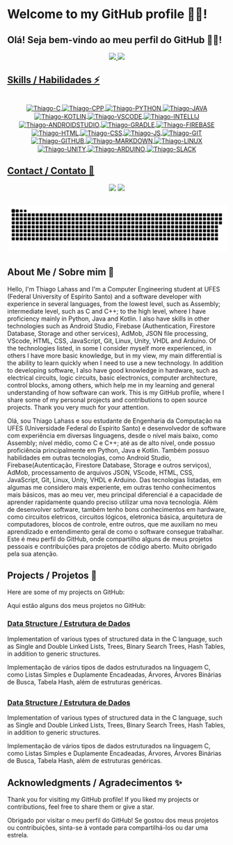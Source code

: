 # Welcome to my GitHub profile 👨‍💻!

## Olá! Seja bem-vindo ao meu perfil do GitHub 👨‍💻!

<div align="center">
    <a href="https://github.com/ThiagoLahass">
    <img height="180em" src="https://github-readme-stats.vercel.app/api?username=ThiagoLahass&count_private=true&show_icons=true&theme=tokyonight"/>
    <img height="180em" src="https://github-readme-stats.vercel.app/api/top-langs/?username=ThiagoLahass&count_private=true&layout=compact&theme=tokyonight"/>
</div>

## Skills / Habilidades ⚡
<div align="center" style="display: inline_block"><br>
    <img align="center" alt="Thiago-C" height="50" width="50" src="https://cdn.jsdelivr.net/gh/devicons/devicon/icons/c/c-original.svg" />
    <img align="center" alt="Thiago-CPP" height="50" width="50" src="https://cdn.jsdelivr.net/gh/devicons/devicon/icons/cplusplus/cplusplus-original.svg" />
    <img align="center" alt="Thiago-PYTHON" height="50" width="50" src="https://cdn.jsdelivr.net/gh/devicons/devicon/icons/python/python-original-wordmark.svg" />
    <img align="center" alt="Thiago-JAVA" height="50" width="50" src="https://cdn.jsdelivr.net/gh/devicons/devicon/icons/java/java-original-wordmark.svg" />
    <img align="center" alt="Thiago-KOTLIN" height="50" width="50" src="https://cdn.jsdelivr.net/gh/devicons/devicon/icons/kotlin/kotlin-original.svg" />
    <img align="center" alt="Thiago-VSCODE" height="50" width="50" src="https://cdn.jsdelivr.net/gh/devicons/devicon/icons/vscode/vscode-original.svg" />
    <img align="center" alt="Thiago-INTELLIJ" height="50" width="50" src="https://cdn.jsdelivr.net/gh/devicons/devicon/icons/intellij/intellij-original.svg" />
    <img align="center" alt="Thiago-ANDROIDSTUDIO" height="70" width="70" src="https://cdn.jsdelivr.net/gh/devicons/devicon/icons/androidstudio/androidstudio-original.svg" />
    <img align="center" alt="Thiago-GRADLE" height="50" width="50" src="https://cdn.jsdelivr.net/gh/devicons/devicon/icons/gradle/gradle-plain.svg" />
    <img align="center" alt="Thiago-FIREBASE" height="50" width="50" src="https://cdn.jsdelivr.net/gh/devicons/devicon/icons/firebase/firebase-plain-wordmark.svg" />
    <img align="center" alt="Thiago-HTML" height="50" width="50" src="https://cdn.jsdelivr.net/gh/devicons/devicon/icons/html5/html5-plain.svg" />
    <img align="center" alt="Thiago-CSS" height="50" width="50" src="https://cdn.jsdelivr.net/gh/devicons/devicon/icons/css3/css3-plain.svg" />
    <img align="center" alt="Thiago-JS" height="50" width="50" src="https://cdn.jsdelivr.net/gh/devicons/devicon/icons/javascript/javascript-original.svg" />
    <img align="center" alt="Thiago-GIT" height="50" width="50" src="https://cdn.jsdelivr.net/gh/devicons/devicon/icons/git/git-original.svg" />
    <img align="center" alt="Thiago-GITHUB" height="50" width="50" src="https://cdn.jsdelivr.net/gh/devicons/devicon/icons/github/github-original-wordmark.svg" />
    <img align="center" alt="Thiago-MARKDOWN" height="50" width="50" src="https://cdn.jsdelivr.net/gh/devicons/devicon/icons/markdown/markdown-original.svg" />
    <img align="center" alt="Thiago-LINUX" height="50" width="50" src="https://cdn.jsdelivr.net/gh/devicons/devicon/icons/linux/linux-original.svg" />
    <img align="center" alt="Thiago-UNITY" height="50" width="50" src="https://cdn.jsdelivr.net/gh/devicons/devicon/icons/unity/unity-original.svg" />
    <img align="center" alt="Thiago-ARDUINO" height="50" width="50" src="https://cdn.jsdelivr.net/gh/devicons/devicon/icons/arduino/arduino-original-wordmark.svg" />
    <img align="center" alt="Thiago-SLACK" height="50" width="50" src="https://cdn.jsdelivr.net/gh/devicons/devicon/icons/slack/slack-original-wordmark.svg" />     
</div>

## Contact / Contato 📩

<div align="center">
    <a href="mailto:lahassthiagofelippe@gmail.com" target="_blank"><img src="https://img.shields.io/badge/Gmail-D14836?style=for-the-badge&logo=gmail&logoColor=white" target="_blank"></a>
    <a href="https://www.instagram.com/thiago_lahass/" target="_blank"><img src="https://img.shields.io/badge/Instagram-E4405F?style=for-the-badge&logo=instagram&logoColor=white" target="_blank"></a>
</div>

##

![Snake Animation](https://github.com/ThiagoLahass/ThiagoLahass/blob/output/github-contribution-grid-snake.svg)

##

## About Me / Sobre mim 🔭

Hello, I'm Thiago Lahass and I'm a Computer Engineering student at UFES (Federal University of Espírito Santo) and a software developer with experience in several languages, from the lowest level, such as Assembly; intermediate level, such as C and C++; to the high level, where I have proficiency mainly in Python, Java and Kotlin. I also have skills in other technologies such as Android Studio, Firebase (Authentication, Firestore Database, Storage and other services), AdMob, JSON file processing, VScode, HTML, CSS, JavaScript, Git, Linux, Unity, VHDL and Arduino. Of the technologies listed, in some I consider myself more experienced, in others I have more basic knowledge, but in my view, my main differential is the ability to learn quickly when I need to use a new technology. In addition to developing software, I also have good knowledge in hardware, such as electrical circuits, logic circuits, basic electronics, computer architecture, control blocks, among others, which help me in my learning and general understanding of how software can work. This is my GitHub profile, where I share some of my personal projects and contributions to open source projects. Thank you very much for your attention.

Olá, sou Thiago Lahass e sou estudante de Engenharia da Computação na UFES (Universidade Federal do Espírito Santo) e desenvolvedor de software com experiência em diversas linguagens, desde o nível mais baixo, como Assembly; nível médio, como C e C++; até as de alto nível, onde possuo proficiência principalmente em Python, Java e Kotlin. Também possuo habilidades em outras tecnologias, como Android Studio, Firebase(Autenticação, Firestore Database, Storage e outros serviços), AdMob, processamento de arquivos JSON, VScode, HTML, CSS, JavaScript, Git, Linux, Unity, VHDL e Arduino. Das tecnologias listadas, em algumas me considero mais experiente, em outras tenho conhecimentos mais básicos, mas ao meu ver, meu principal diferencial é a capacidade de aprender rapidamente quando preciso utilizar uma nova tecnologia. Além de desenvolver software, também tenho bons conhecimentos em hardware, como circuitos eletricos, circuitos lógicos, eletronica básica, arquitetura de computadores, blocos de controle, entre outros, que me auxiliam no meu aprendizado e entendimento geral de como o software consegue trabalhar. Este é meu perfil do GitHub, onde compartilho alguns de meus projetos pessoais e contribuições para projetos de código aberto. Muito obrigado pela sua atenção.

## Projects / Projetos 💬

Here are some of my projects on GitHub:

Aqui estão alguns dos meus projetos no GitHub:

### [Data Structure / Estrutura de Dados](https://github.com/ThiagoLahass/Estruturas-de-Dados.git)

Implementation of various types of structured data in the C language, such as Single and Double Linked Lists, Trees, Binary Search Trees, Hash Tables, in addition to generic structures.

Implementação de vários tipos de dados estruturados na linguagem C, como Listas Simples e Duplamente Encadeadas, Árvores, Árvores Binárias de Busca, Tabela Hash, além de estruturas genéricas.

##

### [Data Structure / Estrutura de Dados](https://github.com/ThiagoLahass/Estruturas-de-Dados.git)

Implementation of various types of structured data in the C language, such as Single and Double Linked Lists, Trees, Binary Search Trees, Hash Tables, in addition to generic structures.

Implementação de vários tipos de dados estruturados na linguagem C, como Listas Simples e Duplamente Encadeadas, Árvores, Árvores Binárias de Busca, Tabela Hash, além de estruturas genéricas.

## Acknowledgments / Agradecimentos ✨

Thank you for visiting my GitHub profile! If you liked my projects or contributions, feel free to share them or give a star.

Obrigado por visitar o meu perfil do GitHub! Se gostou dos meus projetos ou contribuições, sinta-se à vontade para compartilhá-los ou dar uma estrela.



<!--
### Hi there 👋


**ThiagoLahass/ThiagoLahass** is a ✨ _special_ ✨ repository because its `README.md` (this file) appears on your GitHub profile.

Here are some ideas to get you started:

- 🔭 I’m currently working on ...
- 🌱 I’m currently learning ...
- 👯 I’m looking to collaborate on ...
- 🤔 I’m looking for help with ...
- 💬 Ask me about ...
- 📫 How to reach me: ...
- 😄 Pronouns: ...
- ⚡ Fun fact: ...
-->
